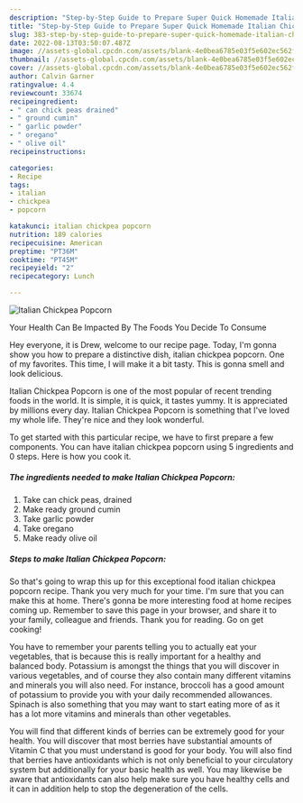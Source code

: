 ```yaml
---
description: "Step-by-Step Guide to Prepare Super Quick Homemade Italian Chickpea Popcorn"
title: "Step-by-Step Guide to Prepare Super Quick Homemade Italian Chickpea Popcorn"
slug: 383-step-by-step-guide-to-prepare-super-quick-homemade-italian-chickpea-popcorn
date: 2022-08-13T03:50:07.487Z
image: //assets-global.cpcdn.com/assets/blank-4e0bea6785e03f5e602ec562f230caae08da540cada707380b4fe1bbebba43da.png
thumbnail: //assets-global.cpcdn.com/assets/blank-4e0bea6785e03f5e602ec562f230caae08da540cada707380b4fe1bbebba43da.png
cover: //assets-global.cpcdn.com/assets/blank-4e0bea6785e03f5e602ec562f230caae08da540cada707380b4fe1bbebba43da.png
author: Calvin Garner
ratingvalue: 4.4
reviewcount: 33674
recipeingredient:
- " can chick peas drained"
- " ground cumin"
- " garlic powder"
- " oregano"
- " olive oil"
recipeinstructions:

categories:
- Recipe
tags:
- italian
- chickpea
- popcorn

katakunci: italian chickpea popcorn 
nutrition: 189 calories
recipecuisine: American
preptime: "PT36M"
cooktime: "PT45M"
recipeyield: "2"
recipecategory: Lunch

---
```



![Italian Chickpea Popcorn](//assets-global.cpcdn.com/assets/blank-4e0bea6785e03f5e602ec562f230caae08da540cada707380b4fe1bbebba43da.png)

Your Health Can Be Impacted By The Foods You Decide To Consume

Hey everyone, it is Drew, welcome to our recipe page. Today, I'm gonna show you how to prepare a distinctive dish, italian chickpea popcorn. One of my favorites. This time, I will make it a bit tasty. This is gonna smell and look delicious.

Italian Chickpea Popcorn is one of the most popular of recent trending foods in the world. It is simple, it is quick, it tastes yummy. It is appreciated by millions every day. Italian Chickpea Popcorn is something that I've loved my whole life. They're nice and they look wonderful.




To get started with this particular recipe, we have to first prepare a few components. You can have italian chickpea popcorn using 5 ingredients and 0 steps. Here is how you cook it.

<!--inarticleads1-->

##### The ingredients needed to make Italian Chickpea Popcorn:

1. Take  can chick peas, drained
1. Make ready  ground cumin
1. Take  garlic powder
1. Take  oregano
1. Make ready  olive oil




<!--inarticleads2-->

##### Steps to make Italian Chickpea Popcorn:





So that's going to wrap this up for this exceptional food italian chickpea popcorn recipe. Thank you very much for your time. I'm sure that you can make this at home. There's gonna be more interesting food at home recipes coming up. Remember to save this page in your browser, and share it to your family, colleague and friends. Thank you for reading. Go on get cooking!

You have to remember your parents telling you to actually eat your vegetables, that is because this is really important for a healthy and balanced body. Potassium is amongst the things that you will discover in various vegetables, and of course they also contain many different vitamins and minerals you will also need. For instance, broccoli has a good amount of potassium to provide you with your daily recommended allowances. Spinach is also something that you may want to start eating more of as it has a lot more vitamins and minerals than other vegetables.

You will find that different kinds of berries can be extremely good for your health. You will discover that most berries have substantial amounts of Vitamin C that you must understand is good for your body. You will also find that berries have antioxidants which is not only beneficial to your circulatory system but additionally for your basic health as well. You may likewise be aware that antioxidants can also help make sure you have healthy cells and it can in addition help to stop the degeneration of the cells.
